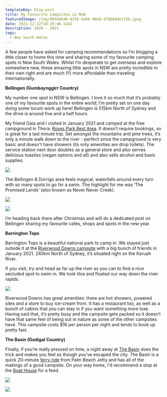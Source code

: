 ```yaml
---
templateKey: blog-post
title: My Favourite Campsites in NSW
featuredImage: /img/9694db40-8316-4a66-98dd-d78684de1f30.jpeg
date: 2021-12-22T10:29:46.524Z
description: 2020 - 2021
tags:
  - New South Wales
---
```

A few people have asked for camping recommendations so I’m blogging a little closer to home this time and sharing some of my favourite camping spots in New South Wales. Whilst I’m desperate to get overseas and explore somewhere new, these amazing little spots in NSW are pretty incredible in their own right and are much (!!) more affordable than traveling internationally.

**Bellingen (Gumbaynggirr Country)**

My number one spot in NSW is Bellingen. I love it so much that it’s probably one of my favourite spots in the entire world; I’m pretty set on one day doing some locum work up here! Bellingen is 515km North of Sydney and the drive is around five and a half hours.

My friend Gaia and I visited in January 2021 and camped at the free campground in Thora: [Roses Park Rest Area](http://www.camparoundaustralia.com.au/campsites/roses-park-rest-area/). It doesn’t require bookings, so is great for a last minute trip. Set amongst the mountains and pine trees, it’s only a minute walk down to the river - perfect since the campground is very basic and doesn't have showers (its only amenities are drop toilets). The service station next door doubles as a general store and also serves delicious toasties (vegan options and all) and also sells alcohol and basic supplies. 

![](/img/img_7516.jpg)

The Bellingen & Dorrigo area feels magical; waterfalls around every turn with so many spots to go for a swim. The highlight for me was ‘The Promised Lands’ (also known as Never Never Creek).

![](/img/img_7517.jpg)

![](/img/img_7442.jpg)

I’m heading back there after Christmas and will do a dedicated post on Bellingen sharing my favourite cafes, shops and spots in the new year.



**Barrington Tops**

Barrington Tops is a beautiful national park to camp in. We stayed just outside it at the [Riverwood Downs campsite](https://www.riverwooddowns.com.au/) with a big bunch of friends in January 2021. 240km North of Sydney, it’s situated right on the Karuah River.

If you visit, try and head as far up the river as you can to find a nice secluded spot to swim in. We took lilos and floated our way down the river rapids.

![](/img/img_7511.jpg)

Riverwood Downs has great amenities: there are hot showers, powered sites and a store to buy ice-cream from. It has a restaurant too, as well as a bunch of cabins that you can stay in if you want something more luxe. Having said that, it’s pretty busy and the campsite gets packed so it doesn’t have that same feel of being out in nature as some of the other campsites have. This campsite costs $16 per person per night and tends to book up pretty fast. 



**The Basin (Gadigal Country)**

Finally, if you’re really pressed on time, a night away at [The Basin](https://www.nationalparks.nsw.gov.au/camping-and-accommodation/campgrounds/the-basin-campground) does the trick and makes you feel as though you’ve escaped the city. The Basin is a quick 20-minute [ferry ride](https://www.fantasea.com.au/palm-beach-ferries/timetable/) from Palm Beach Jetty and has all of the makings of a good campsite. On your way home, I'd recommend a stop at the [Boat House](https://www.theboathousepb.com.au/) for a feed.

![](/img/img_7522.jpg)

![](/img/img_7521.jpg)
